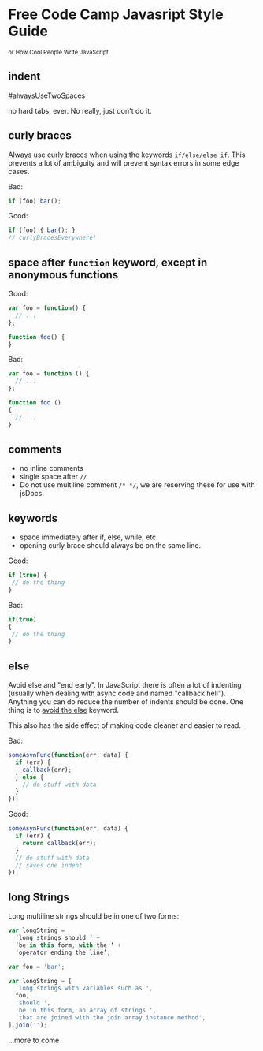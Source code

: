 # Free Code Camp Javasript Style Guide
<small>or How Cool People Write JavaScript.</small>


## indent
  #alwaysUseTwoSpaces

  no hard tabs, ever. No really, just don't do it.

## curly braces
Always use curly braces when using the keywords `if/else/else if`. This prevents a lot of ambiguity and will prevent syntax errors in some edge cases.

Bad:
```js
if (foo) bar();
```
Good:
```js
if (foo) { bar(); }
// curlyBracesEverywhere!
```

## space after `function` keyword, except in anonymous functions
Good:
```js
var foo = function() {
  // ...
};

function foo() {
}

```
Bad:
```js
var foo = function () {
  // ...
};

function foo ()
{
  // ...
}
```
## comments

 * no inline comments
 * single space after `//`
 * Do not use multiline comment `/* */`, we are reserving these for use with jsDocs.

## keywords

 * space immediately after if, else, while, etc
 * opening curly brace should always be on the same line.

Good:
```js
if (true) {
 // do the thing
}
```

Bad:
```js
if(true)
{
 // do the thing
}
```

## else
Avoid else and "end early". In JavaScript there is often a lot of indenting (usually when dealing with async code and named "callback hell"). Anything you can do reduce the number of indents should be done. One thing is to [avoid the else](http://blog.timoxley.com/post/47041269194/avoid-else-return-early) keyword.

This also has the side effect of making code cleaner and easier to read.

Bad:
```js
someAsynFunc(function(err, data) {
  if (err) {
    callback(err);
  } else {
    // do stuff with data
  }
});
```

Good:
```js
someAsynFunc(function(err, data) {
  if (err) {
    return callback(err);
  }
  // do stuff with data
  // saves one indent
});
```

## long Strings

Long multiline strings should be in one of two forms:

```js
var longString =
  ‘long strings should ‘ +
  ‘be in this form, with the ‘ +
  ‘operator ending the line’;
```
```js
var foo = 'bar';

var longString = [
  'long strings with variables such as ',
  foo,
  'should ',
  'be in this form, an array of strings ',
  'that are joined with the join array instance method',
].join('');
```

...more to come
